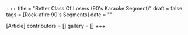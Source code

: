 +++
title = "Better Class Of Losers (90's Karaoke Segment)"
draft = false
tags = [Rock-afire 90's Segments]
date = ""

[Article]
contributors = []
gallery = []
+++